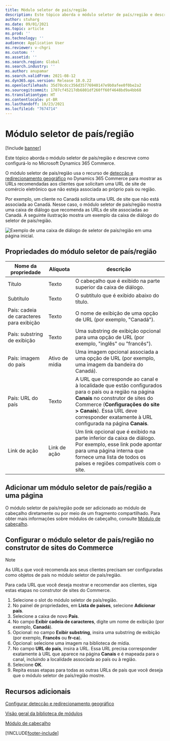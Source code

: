 ```yaml
---
title: Módulo seletor de país/região
description: Este tópico aborda o módulo seletor de país/região e descreve como configurá-lo no Microsoft Dynamics 365 Commerce.
author: stuharg
ms.date: 09/01/2021
ms.topic: article
ms.prod: ''
ms.technology: ''
audience: Application User
ms.reviewer: v-chgri
ms.custom: ''
ms.assetid: ''
ms.search.region: Global
ms.search.industry: ''
ms.author: anupamar
ms.search.validFrom: 2021-08-12
ms.dyn365.ops.version: Release 10.0.22
ms.openlocfilehash: 35d78cdcc356d35776940147e9b0afee0f0be2a2
ms.sourcegitcommit: 1707cf45217db6801df260ff60f4648bd9a4bb68
ms.translationtype: HT
ms.contentlocale: pt-BR
ms.lasthandoff: 10/23/2021
ms.locfileid: "7674714"
---
```

# <a name="countryregion-picker-module"></a>Módulo seletor de país/região

[!include [banner](includes/banner.md)]

Este tópico aborda o módulo seletor de país/região e descreve como configurá-lo no Microsoft Dynamics 365 Commerce.

O módulo seletor de país/região usa o recurso de [detecção e redirecionamento geográfico](geo-detection-redirection.md) no Dynamics 365 Commerce para mostrar as URLs recomendadas aos clientes que solicitam uma URL de site de comércio eletrônico que não esteja associada ao próprio país ou região.

Por exemplo, um cliente no Canadá solicita uma URL de site que não está associada ao Canadá. Nesse caso, o módulo seletor de país/região mostra uma caixa de diálogo que recomenda as URLs de site associadas ao Canadá. A seguinte ilustração mostra um exemplo da caixa de diálogo do seletor de país/região.

![Exemplo de uma caixa de diálogo de seletor de país/região em uma página inicial.](./media/Geo_country-region-module-insitu.png)

## <a name="countryregion-picker-module-properties"></a>Propriedades do módulo seletor de país/região

| Nome da propriedade              | Alíquota       | descrição |
| -------------------------- | ----------- | ----------- |
| Título                    | Texto        | O cabeçalho que é exibido na parte superior da caixa de diálogo. |
| Subtítulo                 | Texto        | O subtítulo que é exibido abaixo do título. |
| País: cadeia de caracteres para exibição    | Texto        | O nome de exibição de uma opção de URL (por exemplo, "Canadá"). |
| País: substring de exibição | Texto        | Uma substring de exibição opcional para uma opção de URL (por exemplo, "inglês" ou "francês"). |
| País: imagem do país     | Ativo de mídia | Uma imagem opcional associada a uma opção de URL (por exemplo, uma imagem da bandeira do Canadá). |
| País: URL do país       | Texto        | A URL que corresponde ao canal e à localidade que estão configurados para o país ou a região na página **Canais** no construtor de sites do Commerce (**Configurações do site \> Canais**). Essa URL deve corresponder exatamente à URL configurada na página **Canais**. |
| Link de ação                | Link de ação | Um link opcional que é exibido na parte inferior da caixa de diálogo. Por exemplo, esse link pode apontar para uma página interna que fornece uma lista de todos os países e regiões compatíveis com o site. |

## <a name="add-a-countryregion-picker-module-to-a-page"></a>Adicionar um módulo seletor de país/região a uma página

O módulo seletor de país/região pode ser adicionado ao módulo de cabeçalho diretamente ou por meio de um fragmento compartilhado. Para obter mais informações sobre módulos de cabeçalho, consulte [Módulo de cabeçalho](author-header-module.md).

## <a name="configure-the-countryregion-picker-module-in-commerce-site-builder"></a>Configurar o módulo seletor de país/região no construtor de sites do Commerce

> [!NOTE]
> As URLs que você recomenda aos seus clientes precisam ser configuradas como objetos de país no módulo seletor de país/região.

Para cada URL que você deseja mostrar e recomendar aos clientes, siga estas etapas no construtor de sites do Commerce.

1. Selecione o slot do módulo seletor de país/região.
1. No painel de propriedades, em **Lista de países**, selecione **Adicionar país**.
1. Selecione a caixa de novo **País**.
1. No campo **Exibir cadeia de caracteres**, digite um nome de exibição (por exemplo, **Canadá**).
1. Opcional: no campo **Exibir substring**, insira uma substring de exibição (por exemplo, **Francês** ou **fr-ca**).
1. Opcional: selecione uma imagem na biblioteca de mídia.
1. No campo **URL do país**, insira a URL. Essa URL precisa corresponder exatamente à URL que aparece na página **Canais** e é mapeada para o canal, incluindo a localidade associada ao país ou à região.
1. Selecione **OK**.
1. Repita essas etapas para todas as outras URLs de país que você deseja que o módulo seletor de país/região mostre.

## <a name="additional-resources"></a>Recursos adicionais

[Configurar detecção e redirecionamento geográfico](geo-detection-redirection.md)

[Visão geral da biblioteca de módulos](starter-kit-overview.md)

[Módulo de cabeçalho](author-header-module.md)

[!INCLUDE[footer-include](../includes/footer-banner.md)]
